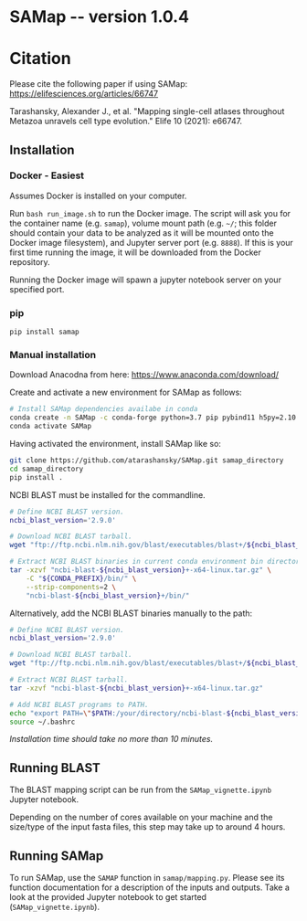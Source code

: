 # SAMap -- version 1.0.4

# Citation
Please cite the following paper if using SAMap: https://elifesciences.org/articles/66747

Tarashansky, Alexander J., et al. "Mapping single-cell atlases throughout Metazoa unravels cell type evolution." Elife 10 (2021): e66747.

## Installation

### Docker - Easiest
Assumes Docker is installed on your computer.

Run `bash run_image.sh` to run the Docker image. The script will ask you for the container name (e.g. `samap`), volume mount path (e.g. `~/`; this folder should contain your data to be analyzed as it will be mounted onto the Docker image filesystem), and Jupyter server port (e.g. `8888`). If this is your first time running the image, it will be downloaded from the Docker repository.

Running the Docker image will spawn a jupyter notebook server on your specified port.

### pip

`pip install samap`

### Manual installation
Download Anacodna from here:
    https://www.anaconda.com/download/

Create and activate a new environment for SAMap as follows:

```bash
# Install SAMap dependencies availabe in conda
conda create -n SAMap -c conda-forge python=3.7 pip pybind11 h5py=2.10.0 leidenalg python-igraph texttable
conda activate SAMap
```

Having activated the environment, install SAMap like so:


```bash
git clone https://github.com/atarashansky/SAMap.git samap_directory
cd samap_directory
pip install .
```

NCBI BLAST must be installed for the commandline.

```bash
# Define NCBI BLAST version.
ncbi_blast_version='2.9.0'

# Download NCBI BLAST tarball.
wget "ftp://ftp.ncbi.nlm.nih.gov/blast/executables/blast+/${ncbi_blast_version}/ncbi-blast-${ncbi_blast_version}+-x64-linux.tar.gz"

# Extract NCBI BLAST binaries in current conda environment bin directory.
tar -xzvf "ncbi-blast-${ncbi_blast_version}+-x64-linux.tar.gz" \
    -C "${CONDA_PREFIX}/bin/" \
    --strip-components=2 \
    "ncbi-blast-${ncbi_blast_version}+/bin/"
```

Alternatively, add the NCBI BLAST binaries manually to the path:

```bash
# Define NCBI BLAST version.
ncbi_blast_version='2.9.0'

# Download NCBI BLAST tarball.
wget "ftp://ftp.ncbi.nlm.nih.gov/blast/executables/blast+/${ncbi_blast_version}/ncbi-blast-${ncbi_blast_version}+-x64-linux.tar.gz"

# Extract NCBI BLAST tarball.
tar -xzvf "ncbi-blast-${ncbi_blast_version}+-x64-linux.tar.gz"

# Add NCBI BLAST programs to PATH.
echo "export PATH=\"$PATH:/your/directory/ncbi-blast-${ncbi_blast_version}+/bin\"" >> ~/.bashrc
source ~/.bashrc
```

*Installation time should take no more than 10 minutes.*

## Running BLAST

The BLAST mapping script can be run from the `SAMap_vignette.ipynb` Jupyter notebook.

Depending on the number of cores available on your machine and the size/type of the input fasta files, this step may take up to around 4 hours.

## Running SAMap

To run SAMap, use the `SAMAP` function in `samap/mapping.py`. Please see its function documentation for a description of the inputs and outputs. Take a look at the provided Jupyter notebook to get started (`SAMap_vignette.ipynb`).
